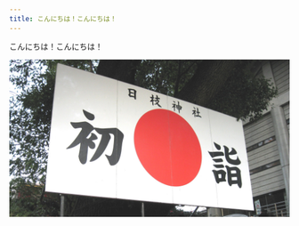 ```yaml
---
title: こんにちは！こんにちは！
---
```


こんにちは！こんにちは！

![2009年の初詣](/images/2009-01-01-the-first-shrine-visit-of-the-year.jpg)
